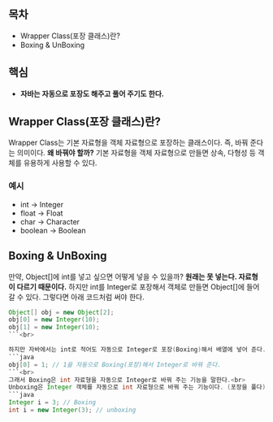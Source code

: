 ## 목차
- Wrapper Class(포장 클래스)란?
- Boxing & UnBoxing

## 핵심
- **자바는 자동으로 포장도 해주고 풀어 주기도 한다.**

## Wrapper Class(포장 클래스)란?
Wrapper Class는 기본 자료형을 객체 자료형으로 포장하는 클래스이다. 즉, 바꿔 준다는 의미이다. **왜 바꿔야 할까?** 기본 자료형을 객체 자료형으로 만들면 상속, 다형성 등 객체를 유용하게 사용할 수 있다.<br>
### 예시
- int -> Integer
- float -> Float
- char -> Character
- boolean -> Boolean

## Boxing & UnBoxing
만약, Object[]에 int를 넣고 싶으면 어떻게 넣을 수 있을까? **원래는 못 넣는다. 자료형이 다르기 때문이다.** 하지만 int를 Integer로 포장해서 객체로 만들면 Object[]에 들어갈 수 있다. 그렇다면 아래 코드처럼 써야 한다.<br>
```java
Object[] obj = new Object[2];
obj[0] = new Integer(10);
obj[1] = new Integer(10);
```<br>

하지만 자바에서는 int로 적어도 자동으로 Integer로 포장(Boxing)해서 배열에 넣어 준다.<br>
```java
obj[0] = 1; // 1을 자동으로 Boxing(포장)해서 Integer로 바꿔 준다.
```<br>
그래서 Boxing은 int 자료형을 자동으로 Integer로 바꿔 주는 기능을 말한다.<br>
Unboxing은 Integer 객체를 자동으로 int 자료형으로 바꿔 주는 기능이다. (포장을 풀다)<br>
```java
Integer i = 3; // Boxing
int i = new Integer(3); // unboxing
```
